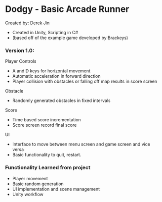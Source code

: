 # Dodgy - Basic Arcade Runner

Created by: Derek Jin
* Created in Unity, Scripting in C#
* (based off of the example game developed by Brackeys)

### Version 1.0:
Player Controls
* A and D keys for horizontal movement
* Automatic acceleration in forward direction
* Player collision with obstacles or falling off map results in score screen

Obstacle
* Randomly generated obstacles in fixed intervals

Score
* Time based score incrementation
* Score screen record final score

UI
* Interface to move between menu screen and game screen and vice versa
* Basic functionality to quit, restart.



### Functionality Learned from project
* Player movement 
* Basic random generation
* UI implementation and scene management
* Unity workflow
